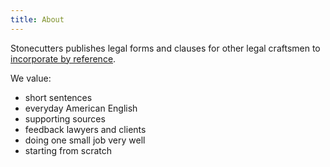 ```yaml
---
title: About
---
```


Stonecutters publishes legal forms and clauses for other legal craftsmen to [incorporate by reference](/how-to).

We value:
- short sentences
- everyday American English
- supporting sources
- feedback lawyers and clients
- doing one small job very well
- starting from scratch
